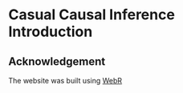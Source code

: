 # Casual Causal Inference Introduction

## Acknowledgement

The website was built using [WebR](https://quarto-webr.thecoatlessprofessor.com/)
